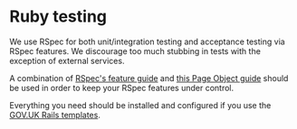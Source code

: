 # Ruby testing

We use RSpec for both unit/integration testing and acceptance testing via RSpec
features.  We discourage too much stubbing in tests with the exception of
external services.

A combination of [RSpec's feature guide](https://www.relishapp.com/rspec/rspec-rails/docs/feature-specs/feature-spec)
and [this Page Object guide](https://robots.thoughtbot.com/better-acceptance-tests-with-page-objects)
should be used in order to keep your RSpec features under control.

Everything you need should be installed and configured if you use the
[GOV.UK Rails templates](https://github.com/alphagov/govuk-rails-app-template).
